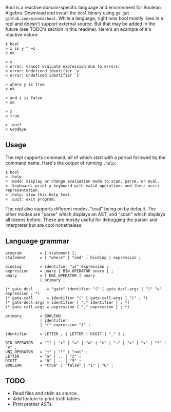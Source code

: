 Bool is a reactive domain-specific language and environment for Boolean
Algebra. Download and install the `bool` binary using `go get
github.com/minond/bool`. While a language, right now bool mostly lives in a
repl and doesn't support external source. But that may be added in the future
(see TODO's section in this readme). Here's an example of it's reactive nature:

```
$ bool
> x is y ^ ¬z
< ok

> x
< error: Cannot evaluate expression due to errors:
< error: Undefined identifier `y`
< error: Undefined identifier `z`

> where y is true
< ok

> and z is false
< ok

> x
= true

> .quit
< Goodbye
```

## Usage

The repl supports command, all of which start with a period followed by the
command name. Here's the output of running `.help`:

```
$ bool
> .help
< .mode: display or change evaluation mode to scan, parse, or eval.
< .keyboard: print a keyboard with valid operations and their ascii representation.
< .help: view this help text.
< .quit: exit program.
```

The repl also supports different modes, "eval" being on by default. The other
modes are "parse" which displays an AST, and "scan" which displays all tokens
before. These are mostly useful for debugging the parser and interpreter but
are cool nonetheless.

## Language grammar

```ebnf
program        = { statement };
statement      = [ "where" | "and" ] binding | expression ;

binding        = identifier "is" expression ;
expression     = unary { BIN_OPERATOR unary } ;
unary          = [ UNI_OPERATOR ] unary
               | primary ;

(* gate-decl      = "gate" identifier "(" [ gate-decl-args ] ")" "=" expression ; *)
(* gate-call      = identifier "(" [ gate-call-args ] ")" ; *)
(* gate-decl-args = identifier { "," identifier } ; *)
(* gate-call-args = expression { "," expression } ; *)

primary        = BOOLEAN
               | identifier
               | "(" expression ")" ;

identifier     = LETTER , { LETTER | DIGIT | "_" } ;

BIN_OPERATOR   = "^" | "∧" | "=" | "≡" | ">" | "→" | "v" | "∨" | "*" | "⊕" ;
UNI_OPERATOR   = "¬" | "!" | "not" ;
LETTER         = "a" | .. | "z" ;
DIGIT          = "0" | .. | "9" ;
BOOLEAN        = "true" | "false" | "1" | "0" ;
```

## TODO

- Read files and stdin as source.
- Add feature to print truth tables.
- Print prettier ASTs.
